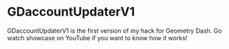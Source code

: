 # GDaccountUpdaterV1
GDaccountUpdaterV1 is the first version of my hack for Geometry Dash. Go watch showcase on YouTube if you want to know how it works!

